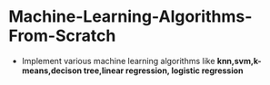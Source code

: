 # Machine-Learning-Algorithms-From-Scratch

- Implement various machine learning algorithms like __knn,svm,k-means,decison tree,linear regression, logistic regression__ 
